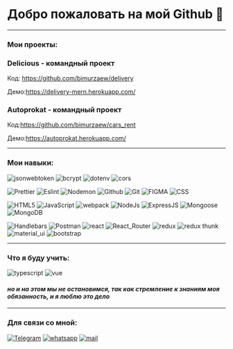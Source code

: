 # Добро пожаловать на мой Github 📌

___
### Мои проекты:
### Delicious - командный проект
 
 Код: https://github.com/bimurzaew/delivery
 
 Демо:https://delivery-mern.herokuapp.com/
 
### Autoprokat - командный проект
 
 Код:https://github.com/bimurzaew/cars_rent
 
 Демо:https://autoprokat.herokuapp.com/
___

### Мои навыки:
![jsonwebtoken](https://img.shields.io/badge/-jsonwebtoken-black?style=for-the-badge&logo=Jsonwebtoken)
![bcrypt](https://img.shields.io/badge/bcrypt-black?style=for-the-badge&logo=Bcrypt)
![dotenv](https://img.shields.io/badge/-dotenv-black?style=for-the-badge&logo=Dotenv)
![cors](https://img.shields.io/badge/-cors-black?style=for-the-badge&logo=Cors)

![Prettier](https://img.shields.io/badge/-Prettier-grey?style=for-the-badge&logo=Prettier&logoColor=orange)
![Eslint](https://img.shields.io/badge/Eslint-red?style=for-the-badge&logo=ESLint)
![Nodemon](https://img.shields.io/badge/-Nodemon-green?style=for-the-badge&logo=nodemon&logoColor=43853d)
![Github](https://img.shields.io/badge/Github-black?style=for-the-badge&logo=GitHub)
![Git](https://img.shields.io/badge/GIT-orange?style=for-the-badge&logo=git)
![FIGMA](https://img.shields.io/badge/figma-orange?style=for-the-badge&logo=figma)
![CSS](https://img.shields.io/badge/css3-9cf?style=for-the-badge&logo=css3)

![HTML5](https://img.shields.io/badge/html5-informational?style=for-the-badge&logo=html5)
![JavaScript](https://img.shields.io/badge/JavaScript-yellow?style=for-the-badge&logo=JavaScript)
![webpack](https://img.shields.io/badge/webpack-blue?style=for-the-badge&logo=Webpack)
![NodeJs](https://img.shields.io/badge/-Nodejs-brightgreen?style=for-the-badge&logo=Node.js&logoColor=white)
![ExpressJS](https://img.shields.io/badge/ExpressJS-grey?style=for-the-badge&logo=Express)
![Mongoose](https://img.shields.io/badge/Mongoose-brightgreen?style=for-the-badge&logo=MongoDB)
![MongoDB](https://img.shields.io/badge/-mongo_DB-brightgreen?style=for-the-badge&logo=mongoDB&logoColor=43853d)

![Handlebars](https://img.shields.io/badge/Handlebars-red?style=for-the-badge&logo=Handlebars.js)
![Postman](https://img.shields.io/badge/Postman-grey?style=for-the-badge&logo=Postman)
![react](https://img.shields.io/badge/-React-45b8d8?style=for-the-badge&logo=react&logoColor=white)
![React_Router](https://img.shields.io/badge/React_Router-45b8d8?style=for-the-badge&logo=ReactRouter)
![redux](https://img.shields.io/badge/redux-blue?style=for-the-badge&logo=Redux)
![redux thunk](https://img.shields.io/badge/-Redux_Thunk-blue?style=for-the-badge&logo=Redux&logoColor=white)
![material_ui](https://img.shields.io/badge/material_ui-blueviolet?style=for-the-badge&logo=Material-UI)
![bootstrap](https://img.shields.io/badge/bootstrap-blueviolet?style=for-the-badge&logo=Bootstrap)

___
### Что я буду учить:
![typescript](https://img.shields.io/badge/-Typescipt-blue?style=for-the-badge&logo=Typescipt&logoColor=white)
![vue](https://img.shields.io/badge/Vue.js-blueviolet?style=for-the-badge&logo=Vue)
#### *но и на этом мы не остановимся, так как стремление к знаниям моя обязанность, и я люблю это дело*

---
### Для связи со мной:
[![Telegram](https://img.shields.io/badge/Telegram-111111?style=for-the-badge&logo=telegram)](https://t.me/bimurzaew)
[![whatsapp](https://img.shields.io/badge/whatsapp-111111?style=for-the-badge&logo=whatsapp)](https://wa.me/79298913686)
[![mail](https://img.shields.io/badge/-mail.ru-111111?style=for-the-badge&logo=mail.ru)](https://mail.ru/bimurzaev058@mail.ru)
